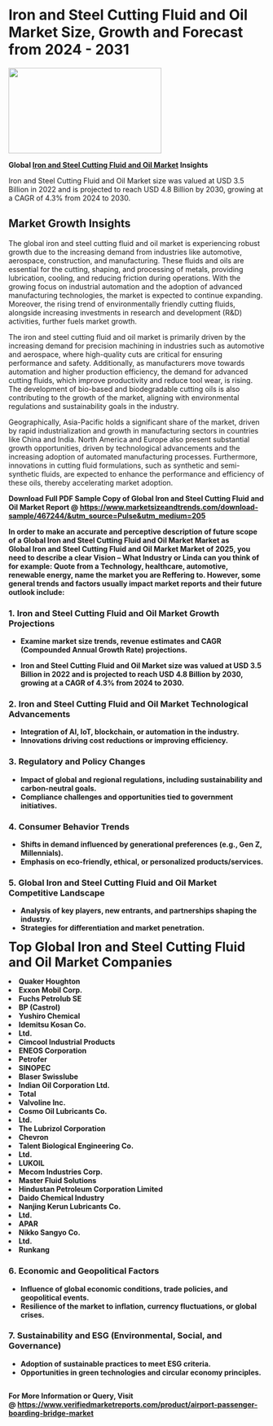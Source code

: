 <H1>Iron and Steel Cutting Fluid and Oil Market Size, Growth and Forecast from 2024 - 2031</H1><img class="aligncenter size-medium wp-image-584254" src="https://thirdeyenews.in/wp-content/uploads/2024/09/Global-Market-Research-300x168.jpeg" alt="" width="300" height="168" /><p><strong>Global&nbsp;<a href="https://www.marketsizeandtrends.com/download-sample/467244/&amp;utm_source=Pulse&amp;utm_medium=205">Iron and Steel Cutting Fluid and Oil Market</a> Insights</strong></p><p>Iron and Steel Cutting Fluid and Oil Market size was valued at USD 3.5 Billion in 2022 and is projected to reach USD 4.8 Billion by 2030, growing at a CAGR of 4.3% from 2024 to 2030.</p><p><h2>Market Growth Insights</h2> <p>The global iron and steel cutting fluid and oil market is experiencing robust growth due to the increasing demand from industries like automotive, aerospace, construction, and manufacturing. These fluids and oils are essential for the cutting, shaping, and processing of metals, providing lubrication, cooling, and reducing friction during operations. With the growing focus on industrial automation and the adoption of advanced manufacturing technologies, the market is expected to continue expanding. Moreover, the rising trend of environmentally friendly cutting fluids, alongside increasing investments in research and development (R&D) activities, further fuels market growth.</p> <p><strong></strong></p> <p>The iron and steel cutting fluid and oil market is primarily driven by the increasing demand for precision machining in industries such as automotive and aerospace, where high-quality cuts are critical for ensuring performance and safety. Additionally, as manufacturers move towards automation and higher production efficiency, the demand for advanced cutting fluids, which improve productivity and reduce tool wear, is rising. The development of bio-based and biodegradable cutting oils is also contributing to the growth of the market, aligning with environmental regulations and sustainability goals in the industry.</p> <p>Geographically, Asia-Pacific holds a significant share of the market, driven by rapid industrialization and growth in manufacturing sectors in countries like China and India. North America and Europe also present substantial growth opportunities, driven by technological advancements and the increasing adoption of automated manufacturing processes. Furthermore, innovations in cutting fluid formulations, such as synthetic and semi-synthetic fluids, are expected to enhance the performance and efficiency of these oils, thereby accelerating market adoption.</p> <p><strong></p><p><span class=""><strong>Download Full PDF Sample Copy of Global Iron and Steel Cutting Fluid and Oil Market Report</strong> @ <a href="https://www.marketsizeandtrends.com/download-sample/467244/&amp;utm_source=Pulse&amp;utm_medium=205" target="_blank">https://www.marketsizeandtrends.com/download-sample/467244/&amp;utm_source=Pulse&amp;utm_medium=205</a></span></p><p>In order to make an accurate and perceptive description of future scope of a Global&nbsp;Iron and Steel Cutting Fluid and Oil Market Market as Global&nbsp;Iron and Steel Cutting Fluid and Oil Market Market of 2025, you need to describe a clear Vision &ndash; What Industry or Linda can you think of for example: Quote from a Technology, healthcare, automotive, renewable energy, name the market you are Reffering to. However, some general trends and factors usually impact market reports and their future outlook include:</p><h3>1.&nbsp;<strong>Iron and Steel Cutting Fluid and Oil Market Growth Projections</strong></h3><ul><li>Examine market size trends, revenue estimates and CAGR (Compounded Annual Growth Rate) projections.</li><li><p>Iron and Steel Cutting Fluid and Oil Market size was valued at USD 3.5 Billion in 2022 and is projected to reach USD 4.8 Billion by 2030, growing at a CAGR of 4.3% from 2024 to 2030.</p></li></ul><h3>2.&nbsp;<strong>Iron and Steel Cutting Fluid and Oil Market Technological Advancements</strong></h3><ul><li>Integration of AI, IoT, blockchain, or automation in the industry.</li><li>Innovations driving cost reductions or improving efficiency.</li></ul><h3>3.&nbsp;<strong>Regulatory and Policy Changes</strong></h3><ul><li>Impact of global and regional regulations, including sustainability and carbon-neutral goals.</li><li>Compliance challenges and opportunities tied to government initiatives.</li></ul><h3>4.&nbsp;<strong>Consumer Behavior Trends</strong></h3><ul><li>Shifts in demand influenced by generational preferences (e.g., Gen Z, Millennials).</li><li>Emphasis on eco-friendly, ethical, or personalized products/services.</li></ul><h3>5.&nbsp;<strong>Global Iron and Steel Cutting Fluid and Oil Market Competitive Landscape</strong></h3><ul><li>Analysis of key players, new entrants, and partnerships shaping the industry.</li><li>Strategies for differentiation and market penetration.</li></ul><p data-pm-slice="1 1 []"><span style="color: inherit; font-family: inherit; font-size: 25px;">Top Global Iron and Steel Cutting Fluid and Oil Market Companies</span></p><div class="" data-test-id=""><p><li>Quaker Houghton</li><li> Exxon Mobil Corp.</li><li> Fuchs Petrolub SE</li><li> BP (Castrol)</li><li> Yushiro Chemical</li><li> Idemitsu Kosan Co.</li><li> Ltd.</li><li> Cimcool Industrial Products</li><li> ENEOS Corporation</li><li> Petrofer</li><li> SINOPEC</li><li> Blaser Swisslube</li><li> Indian Oil Corporation Ltd.</li><li> Total</li><li> Valvoline Inc.</li><li> Cosmo Oil Lubricants Co.</li><li> Ltd.</li><li> The Lubrizol Corporation</li><li> Chevron</li><li> Talent Biological Engineering Co.</li><li> Ltd.</li><li> LUKOIL</li><li> Mecom Industries Corp.</li><li> Master Fluid Solutions</li><li> Hindustan Petroleum Corporation Limited</li><li> Daido Chemical Industry</li><li> Nanjing Kerun Lubricants Co.</li><li>Ltd.</li><li> APAR</li><li> Nikko Sangyo Co.</li><li> Ltd.</li><li> Runkang</li></p></div><h3>6.&nbsp;<strong>Economic and Geopolitical Factors</strong></h3><ul><li>Influence of global economic conditions, trade policies, and geopolitical events.</li><li>Resilience of the market to inflation, currency fluctuations, or global crises.</li></ul><h3>7.&nbsp;<strong>Sustainability and ESG (Environmental, Social, and Governance)</strong></h3><ul><li>Adoption of sustainable practices to meet ESG criteria.</li><li>Opportunities in green technologies and circular economy principles.</li></ul><h2><strong style="font-size: 14px;">For More Information or Query, Visit @&nbsp;</strong><a style="background-color: #ffffff; font-size: 14px;" href="https://www.marketsizeandtrends.com/report/iron-and-steel-cutting-fluid-and-oil-market/" target="_blank">https://www.verifiedmarketreports.com/product/airport-passenger-boarding-bridge-market</a></h2>

